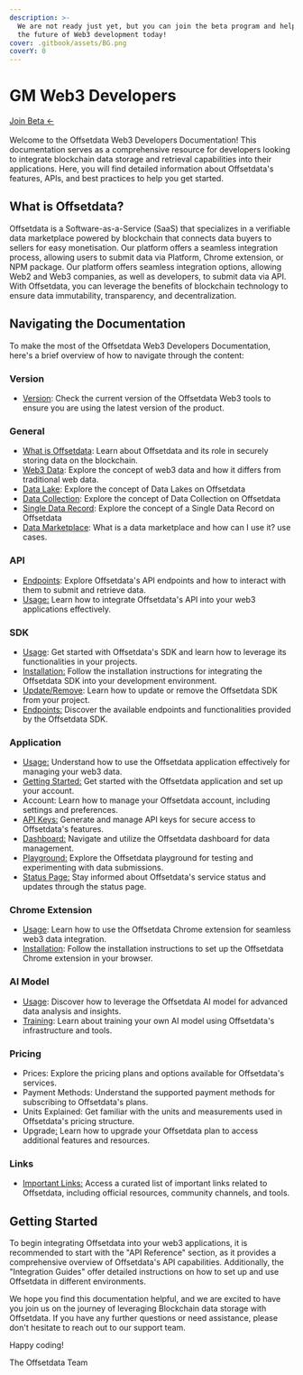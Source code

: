 ```yaml
---
description: >-
  We are not ready just yet, but you can join the beta program and help shape
  the future of Web3 development today!  
cover: .gitbook/assets/BG.png
coverY: 0
---
```


# GM Web3 Developers

[Join Beta <-](https://offsetdata.com/blog/beta-testing-program/)\
\
Welcome to the Offsetdata Web3 Developers Documentation! This documentation serves as a comprehensive resource for developers looking to integrate blockchain data storage and retrieval capabilities into their applications. Here, you will find detailed information about Offsetdata's features, APIs, and best practices to help you get started.

## What is Offsetdata?

Offsetdata is a Software-as-a-Service (SaaS) that specializes in a verifiable data marketplace powered by blockchain that connects data buyers to sellers for easy monetisation. Our platform offers a seamless integration process, allowing users to submit data via Platform, Chrome extension, or NPM package. Our platform offers seamless integration options, allowing Web2 and Web3 companies, as well as developers, to submit data via API. With Offsetdata, you can leverage the benefits of blockchain technology to ensure data immutability, transparency, and decentralization.

## Navigating the Documentation

To make the most of the Offsetdata Web3 Developers Documentation, here's a brief overview of how to navigate through the content:

### Version

* [Version](version.md): Check the current version of the Offsetdata Web3 tools to ensure you are using the latest version of the product.

### General

* [What is Offsetdata](./#what-is-offsetdata): Learn about Offsetdata and its role in securely storing data on the blockchain.
* [Web3 Data](broken-reference): Explore the concept of web3 data and how it differs from traditional web data.
* [Data Lake](application/datalake/): Explore the concept of Data Lakes on Offsetdata
* [Data Collection](application/datalake/collection.md): Explore the concept of Data Collection on Offsetdata
* [Single Data Record](application/playground.md): Explore the concept of a Single Data Record on Offsetdata
* [Data Marketplace](https://marketplace.offsetdata.com): What is a data marketplace and how can I use it? use cases.

### API

* [Endpoints](api/endpoints.md): Explore Offsetdata's API endpoints and how to interact with them to submit and retrieve data.
* [Usage:](api/usage.md) Learn how to integrate Offsetdata's API into your web3 applications effectively.

### SDK

* [Usage](api/usage.md#offsetdata-api-usage-documentation): Get started with Offsetdata's SDK and learn how to leverage its functionalities in your projects.
* [Installation:](sdk/installation.md) Follow the installation instructions for integrating the Offsetdata SDK into your development environment.
* [Update/Remove](sdk/update-remove.md): Learn how to update or remove the Offsetdata SDK from your project.
* [Endpoints:](sdk/endpoints.md) Discover the available endpoints and functionalities provided by the Offsetdata SDK.

### Application

* [Usage](api/usage.md)[:](broken-reference/) Understand how to use the Offsetdata application effectively for managing your web3 data.
* [Getting Started](application/getting-started.md)[:](application/getting-started.md) Get started with the Offsetdata application and set up your account.
* Account: Learn how to manage your Offsetdata account, including settings and preferences.
* [API Keys:](application/api-keys.md) Generate and manage API keys for secure access to Offsetdata's features.
* [Dashboard:](application/dashboard.md) Navigate and utilize the Offsetdata dashboard for data management.
* [Playground:](application/playground.md) Explore the Offsetdata playground for testing and experimenting with data submissions.
* [Status Page](application/status-page.md)[:](application/status-page.md) Stay informed about Offsetdata's service status and updates through the status page.

### Chrome Extension

* [Usage](chrome-extension/usage.md): Learn how to use the Offsetdata Chrome extension for seamless web3 data integration.
* [Installation](chrome-extension/installation.md): Follow the installation instructions to set up the Offsetdata Chrome extension in your browser.

### AI Model

* [Usage](ai-model/usage.md): Discover how to leverage the Offsetdata AI model for advanced data analysis and insights.
* [Training](ai-model/training.md): Learn about training your own AI model using Offsetdata's infrastructure and tools.

### Pricing

* Prices: Explore the pricing plans and options available for Offsetdata's services.
* Payment Methods: Understand the supported payment methods for subscribing to Offsetdata's plans.
* Units Explained: Get familiar with the units and measurements used in Offsetdata's pricing structure.
* Upgrade[:](broken-reference/) Learn how to upgrade your Offsetdata plan to access additional features and resources.

### Links

* [Important Links](links/important-links.md)[:](links/important-links.md) Access a curated list of important links related to Offsetdata, including official resources, community channels, and tools.

## Getting Started

To begin integrating Offsetdata into your web3 applications, it is recommended to start with the "API Reference" section, as it provides a comprehensive overview of Offsetdata's API capabilities. Additionally, the "Integration Guides" offer detailed instructions on how to set up and use Offsetdata in different environments.

We hope you find this documentation helpful, and we are excited to have you join us on the journey of leveraging Blockchain data storage with Offsetdata. If you have any further questions or need assistance, please don't hesitate to reach out to our support team.

Happy coding!

The Offsetdata Team
